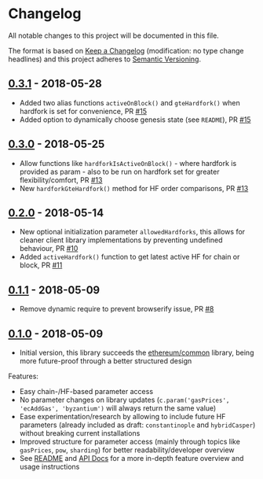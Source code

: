 # Changelog
All notable changes to this project will be documented in this file.

The format is based on [Keep a Changelog](http://keepachangelog.com/en/1.0.0/) 
(modification: no type change headlines) and this project adheres to 
[Semantic Versioning](http://semver.org/spec/v2.0.0.html).


## [0.3.1] - 2018-05-28
- Added two alias functions ``activeOnBlock()`` and ``gteHardfork()`` when hardfork is set for convenience, PR [#15](https://github.com/ethereumjs/ethereumjs-common/pull/15)
- Added option to dynamically choose genesis state (see ``README``), PR [#15](https://github.com/ethereumjs/ethereumjs-common/pull/15)

[0.3.1]: https://github.com/ethereumjs/ethereumjs-common/compare/v0.3.0...v0.3.1

## [0.3.0] - 2018-05-25
- Allow functions like ``hardforkIsActiveOnBlock()`` - where hardfork is provided as param - also to be run on hardfork set for greater flexibility/comfort, PR [#13](https://github.com/ethereumjs/ethereumjs-common/pull/13)
- New ``hardforkGteHardfork()`` method for HF order comparisons, PR [#13](https://github.com/ethereumjs/ethereumjs-common/pull/13)

[0.3.0]: https://github.com/ethereumjs/ethereumjs-common/compare/v0.2.0...v0.3.0

## [0.2.0] - 2018-05-14
- New optional initialization parameter ``allowedHardforks``,  this allows for cleaner client
library implementations by preventing undefined behaviour, PR [#10](https://github.com/ethereumjs/ethereumjs-common/pull/10)
- Added ``activeHardfork()`` function to get latest active HF for chain or block, PR [#11](https://github.com/ethereumjs/ethereumjs-common/pull/11)

[0.2.0]: https://github.com/ethereumjs/ethereumjs-common/compare/v0.1.1...v0.2.0

## [0.1.1] - 2018-05-09
- Remove dynamic require to prevent browserify issue, PR [#8](https://github.com/ethereumjs/ethereumjs-common/pull/8)

[0.1.1]: https://github.com/ethereumjs/ethereumjs-common/compare/v0.1.0...v0.1.1

## [0.1.0] - 2018-05-09
- Initial version, this library succeeds the [ethereum/common](https://github.com/ethereumjs/common/issues/12)
  library, being more future-proof through a better structured design
  
Features:
- Easy chain-/HF-based parameter access
- No parameter changes on library updates (``c.param('gasPrices', 'ecAddGas', 'byzantium')`` will always return the same value)
- Ease experimentation/research by allowing to include future HF parameters (already included as draft: ``constantinople`` and ``hybridCasper``) without breaking current installations
- Improved structure for parameter access (mainly through topics like ``gasPrices``, ``pow``, ``sharding``) for better readability/developer overview
- See [README](https://github.com/ethereumjs/ethereumjs-common) and [API Docs](https://github.com/ethereumjs/ethereumjs-common/blob/master/docs/index.md) for a more in-depth feature overview and usage instructions

[0.1.0]: https://github.com/ethereumjs/ethereumjs-common/compare/6d0df89...v0.1.0





